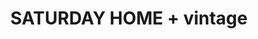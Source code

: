 ---
title: "SATURDAY HOME + vintage"
url: /lawrence/saturday-home-vintage/
shop: interior decoration
---